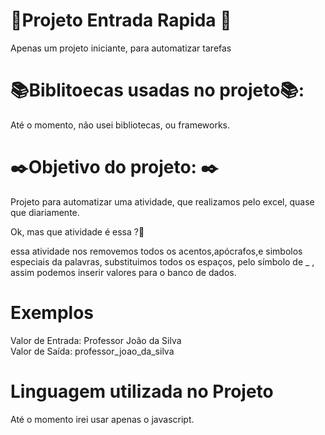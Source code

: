 # 📑Projeto Entrada Rapida 📑
Apenas um projeto iniciante, para automatizar tarefas


# 📚Biblitoecas usadas no projeto📚:
Até o momento, não usei bibliotecas, ou frameworks.

# ✒️Objetivo do projeto: ✒️
Projeto para automatizar uma atividade, que realizamos pelo excel, quase que diariamente.

Ok, mas que atividade é essa ?🫤

essa atividade nos removemos todos os acentos,apócrafos,e simbolos especiais da palavras, substituimos todos os espaços,
pelo símbolo de _ , assim podemos inserir valores para o banco de dados.

# Exemplos 

Valor de Entrada: Professor João da Silva  </br> 
Valor de Saída: professor_joao_da_silva

# Linguagem utilizada no Projeto
Até o momento irei usar apenas o javascript.



